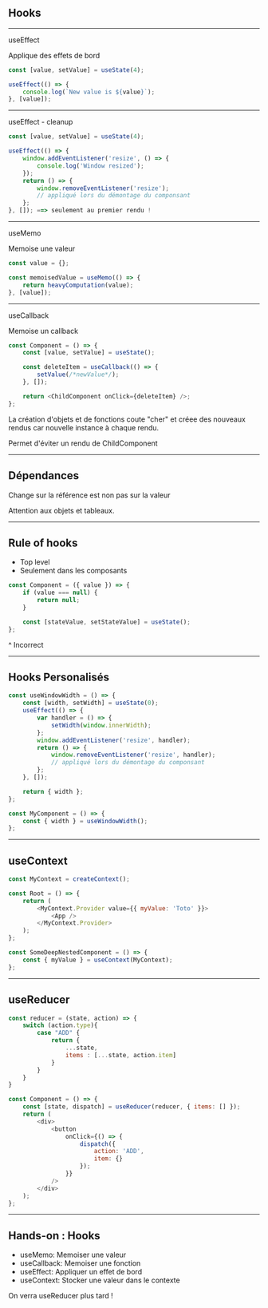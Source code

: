 ## Hooks

---

useEffect

Applique des effets de bord

```javascript
const [value, setValue] = useState(4);

useEffect(() => {
    console.log(`New value is ${value}`);
}, [value]);
```

---

useEffect - cleanup

```javascript
const [value, setValue] = useState(4);

useEffect(() => {
    window.addEventListener('resize', () => {
        console.log('Window resized');
    });
    return () => {
        window.removeEventListener('resize');
        // appliqué lors du démontage du componsant
    };
}, []); ==> seulement au premier rendu !
```

---

useMemo

Memoise une valeur

```javascript
const value = {};

const memoisedValue = useMemo(() => {
    return heavyComputation(value);
}, [value]);
```

---

useCallback

Memoise un callback

```javascript
const Component = () => {
    const [value, setValue] = useState();

    const deleteItem = useCallback(() => {
        setValue(/*newValue*/);
    }, []);

    return <ChildComponent onClick={deleteItem} />;
};
```

La création d'objets et de fonctions coute "cher" et créee des nouveaux rendus car nouvelle instance à chaque rendu.

<!-- .element: style="font-size:20px" -->

Permet d'éviter un rendu de ChildComponent

<!-- .element: style="font-size:20px" -->

---

## Dépendances

Change sur la référence est non pas sur la valeur

Attention aux objets et tableaux.

---

## Rule of hooks

-   Top level
-   Seulement dans les composants

```javascript
const Component = ({ value }) => {
    if (value === null) {
        return null;
    }

    const [stateValue, setStateValue] = useState();
};
```

^ Incorrect

---

## Hooks Personalisés

```javascript
const useWindowWidth = () => {
    const [width, setWidth] = useState(0);
    useEffect(() => {
        var handler = () => {
            setWidth(window.innerWidth);
        };
        window.addEventListener('resize', handler);
        return () => {
            window.removeEventListener('resize', handler);
            // appliqué lors du démontage du componsant
        };
    }, []);

    return { width };
};
```

```javascript
const MyComponent = () => {
    const { width } = useWindowWidth();
};
```

---

## useContext

```javascript
const MyContext = createContext();

const Root = () => {
    return (
        <MyContext.Provider value={{ myValue: 'Toto' }}>
            <App />
        </MyContext.Provider>
    );
};
```

```javascript
const SomeDeepNestedComponent = () => {
    const { myValue } = useContext(MyContext);
};
```

---

## useReducer

```javascript
const reducer = (state, action) => {
    switch (action.type){
        case "ADD" {
            return {
                ...state,
                items : [...state, action.item]
            }
        }
    }
}
```

```javascript
const Component = () => {
    const [state, dispatch] = useReducer(reducer, { items: [] });
    return (
        <div>
            <button
                onClick={() => {
                    dispatch({
                        action: 'ADD',
                        item: {}
                    });
                }}
            />
        </div>
    );
};
```

---

## Hands-on : Hooks

-   useMemo: Memoiser une valeur
-   useCallback: Memoiser une fonction
-   useEffect: Appliquer un effet de bord
-   useContext: Stocker une valeur dans le contexte

On verra useReducer plus tard !
